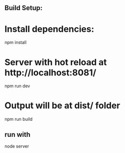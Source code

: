 ## Build Setup:
# Install dependencies:
npm install

# Server with hot reload at http://localhost:8081/
npm run dev

# Output will be at dist/ folder
npm run build

## run with
node server
```
